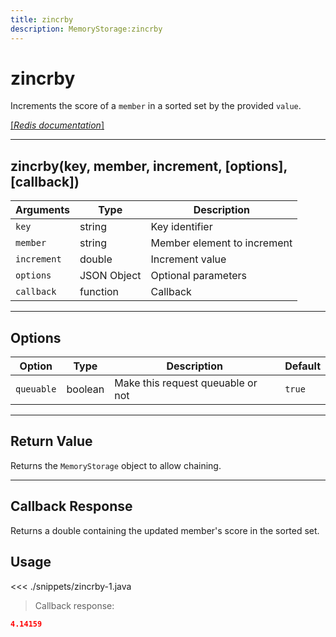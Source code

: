 ```yaml
---
title: zincrby
description: MemoryStorage:zincrby
---
```


# zincrby

Increments the score of a `member` in a sorted set by the provided `value`.

[[_Redis documentation_]](https://redis.io/commands/zincrby)

---

## zincrby(key, member, increment, [options], [callback])

| Arguments   | Type        | Description                 |
| ----------- | ----------- | --------------------------- |
| `key`       | string      | Key identifier              |
| `member`    | string      | Member element to increment |
| `increment` | double      | Increment value             |
| `options`   | JSON Object | Optional parameters         |
| `callback`  | function    | Callback                    |

---

## Options

| Option     | Type    | Description                       | Default |
| ---------- | ------- | --------------------------------- | ------- |
| `queuable` | boolean | Make this request queuable or not | `true`  |

---

## Return Value

Returns the `MemoryStorage` object to allow chaining.

---

## Callback Response

Returns a double containing the updated member's score in the sorted set.

## Usage

<<< ./snippets/zincrby-1.java

> Callback response:

```json
4.14159
```
